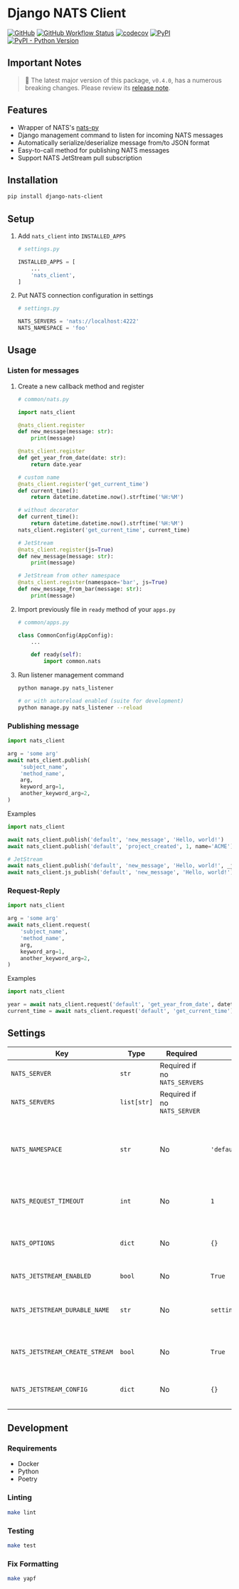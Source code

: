 # Django NATS Client

[![GitHub](https://img.shields.io/github/license/C0D1UM/django-nats-client)](https://github.com/C0D1UM/django-nats-client/blob/main/LICENSE)
[![GitHub Workflow Status](https://img.shields.io/github/actions/workflow/status/C0D1UM/django-nats-client/ci.yml?branch=main)](https://github.com/C0D1UM/django-nats-client/actions/workflows/ci.yml)
[![codecov](https://codecov.io/gh/C0D1UM/django-nats-client/branch/main/graph/badge.svg?token=PN19DJ3SDF)](https://codecov.io/gh/C0D1UM/django-nats-client)
[![PyPI](https://img.shields.io/pypi/v/django-nats-client)](https://pypi.org/project/django-nats-client/)  
[![PyPI - Python Version](https://img.shields.io/pypi/pyversions/django-nats-client)](https://github.com/C0D1UM/django-nats-client)

## Important Notes

> 🚨 The latest major version of this package, `v0.4.0`, has a numerous breaking changes.
> Please review its [release note](https://github.com/C0D1UM/django-nats-client/releases/tag/v0.4.0).

## Features

- Wrapper of NATS's [nats-py](https://github.com/nats-io/nats.py)
- Django management command to listen for incoming NATS messages
- Automatically serialize/deserialize message from/to JSON format
- Easy-to-call method for publishing NATS messages
- Support NATS JetStream pull subscription

## Installation

```bash
pip install django-nats-client
```

## Setup

1. Add `nats_client` into `INSTALLED_APPS`

   ```python
   # settings.py

   INSTALLED_APPS = [
       ...
       'nats_client',
   ]
   ```

1. Put NATS connection configuration in settings

   ```python
   # settings.py

   NATS_SERVERS = 'nats://localhost:4222'
   NATS_NAMESPACE = 'foo'
   ```

## Usage

### Listen for messages

1. Create a new callback method and register

   ```python
   # common/nats.py

   import nats_client
   
   @nats_client.register
   def new_message(message: str):
       print(message)

   @nats_client.register
   def get_year_from_date(date: str):
       return date.year

   # custom name
   @nats_client.register('get_current_time')
   def current_time():
       return datetime.datetime.now().strftime('%H:%M')

   # without decorator
   def current_time():
       return datetime.datetime.now().strftime('%H:%M')
   nats_client.register('get_current_time', current_time)
   
   # JetStream
   @nats_client.register(js=True)
   def new_message(message: str):
       print(message)
   
   # JetStream from other namespace
   @nats_client.register(namespace='bar', js=True)
   def new_message_from_bar(message: str):
       print(message)
   ```

1. Import previously file in `ready` method of your `apps.py`

   ```python
   # common/apps.py

   class CommonConfig(AppConfig):
       ...

       def ready(self):
           import common.nats
   ```

1. Run listener management command

   ```bash
   python manage.py nats_listener

   # or with autoreload enabled (suite for development)
   python manage.py nats_listener --reload
   ```

### Publishing message

```python
import nats_client

arg = 'some arg'
await nats_client.publish(
    'subject_name',
    'method_name',
    arg,
    keyword_arg=1,
    another_keyword_arg=2,
)
```

Examples

```python
import nats_client

await nats_client.publish('default', 'new_message', 'Hello, world!')
await nats_client.publish('default', 'project_created', 1, name='ACME')

# JetStream
await nats_client.publish('default', 'new_message', 'Hello, world!', _js=True)
await nats_client.js_publish('default', 'new_message', 'Hello, world!')
```

### Request-Reply

```python
import nats_client

arg = 'some arg'
await nats_client.request(
    'subject_name',
    'method_name',
    arg,
    keyword_arg=1,
    another_keyword_arg=2,
)
```

Examples

```python
import nats_client

year = await nats_client.request('default', 'get_year_from_date', datetime.date(2022, 1, 1))  # 2022
current_time = await nats_client.request('default', 'get_current_time')  # 12:11
```

## Settings

| Key                            | Type        | Required                      | Default                   | Description                                                       |
|--------------------------------|-------------|-------------------------------|---------------------------|-------------------------------------------------------------------|
| `NATS_SERVER`                  | `str`       | Required if no `NATS_SERVERS` |                           | NATS server's host                                                |
| `NATS_SERVERS`                 | `list[str]` | Required if no `NATS_SERVER`  |                           | NATS server's hosts (for NATS cluster)                            |
| `NATS_NAMESPACE`               | `str`       | No                            | `'default'`               | Main namespace using for prefixing subject, stream name, and etc. |
| `NATS_REQUEST_TIMEOUT`         | `int`       | No                            | `1`                       | Timeout when using `request()` (in seconds)                       |
| `NATS_OPTIONS`                 | `dict`      | No                            | `{}`                      | Other configuration to be passed in `nats.connect()`              |
| `NATS_JETSTREAM_ENABLED`       | `bool`      | No                            | `True`                    | Enable JetStream                                                  |
| `NATS_JETSTREAM_DURABLE_NAME`  | `str`       | No                            | `settings.NATS_NAMESPACE` | Durable name which is unique across all subscriptions             |
| `NATS_JETSTREAM_CREATE_STREAM` | `bool`      | No                            | `True`                    | Automatically create stream named in `NATS_NAMESPACE`             |
| `NATS_JETSTREAM_CONFIG`        | `dict`      | No                            | `{}`                      | Extra configuration for JetStream streams                         |

## Development

### Requirements

- Docker
- Python
- Poetry

### Linting

```bash
make lint
```

### Testing

```bash
make test
```

### Fix Formatting

```bash
make yapf
```
